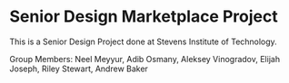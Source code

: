 # Senior Design Marketplace Project
This is a Senior Design Project done at Stevens Institute of Technology.

Group Members: Neel Meyyur, Adib Osmany, Aleksey Vinogradov, Elijah Joseph, Riley Stewart, Andrew Baker
